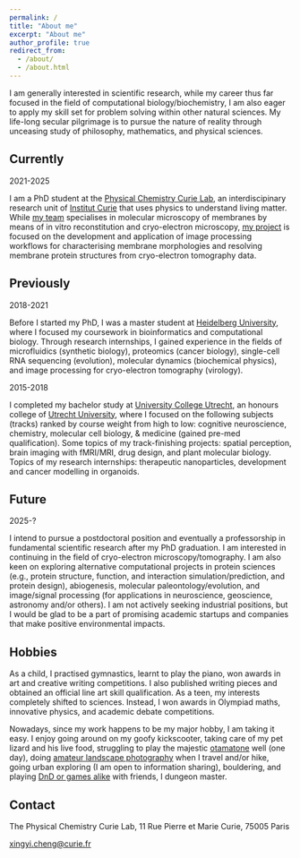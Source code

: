 ```yaml
---
permalink: /
title: "About me"
excerpt: "About me"
author_profile: true
redirect_from: 
  - /about/
  - /about.html
---
```


I am generally interested in scientific research, while my career thus far focused in the field of computational biology/biochemistry, I am also eager to apply my skill set for problem solving within other natural sciences. My life-long secular pilgrimage is to pursue the nature of reality through unceasing study of philosophy, mathematics, and physical sciences.

Currently
------

2021-2025

I am a PhD student at the [Physical Chemistry Curie Lab](https://institut-curie.org/unit/umr168), an interdiscipinary research unit of [Institut Curie](https://curie.fr/) that uses physics to understand living matter. While [my team](https://institut-curie.org/team/levy) specialises in molecular microscopy of membranes by means of in vitro reconstitution and cryo-electron microscopy, [my project](https://docdro.id/9xqujhv) is focused on the development and application of image processing workflows for characterising membrane morphologies and resolving membrane protein structures from cryo-electron tomography data. 

Previously
------

2018-2021

Before I started my PhD, I was a master student at [Heidelberg University](https://www.uni-heidelberg.de/en), where I focused my coursework in bioinformatics and computational biology. Through research internships, I gained experience in the fields of microfluidics (synthetic biology), proteomics (cancer biology), single-cell RNA sequencing (evolution), molecular dynamics (biochemical physics), and image processing for cryo-electron tomography (virology).

2015-2018

I completed my bachelor study at [University College Utrecht](https://www.uu.nl/en/organisation/university-college-utrecht), an honours college of [Utrecht University](https://www.uu.nl/en), where I focused on the following subjects (tracks) ranked by course weight from high to low: cognitive neuroscience, chemistry, molecular cell biology, & medicine (gained pre-med qualification). Some topics of my track-finishing projects: spatial perception, brain imaging with fMRI/MRI, drug design, and plant molecular biology. Topics of my research internships: therapeutic nanoparticles, development and cancer modelling in organoids.

Future
------

2025-?

I intend to pursue a postdoctoral position and eventually a professorship in fundamental scientific research after my PhD graduation. I am interested in continuing in the field of cryo-electron microscopy/tomography. I am also keen on exploring alternative computational projects in protein sciences (e.g., protein structure, function, and interaction simulation/prediction, and protein design), abiogenesis, molecular paleontology/evolution, and image/signal processing (for applications in neuroscience, geoscience, astronomy and/or others). I am not actively seeking industrial positions, but I would be glad to be a part of promising academic startups and companies that make positive environmental impacts.

Hobbies
------

As a child, I practised gymnastics, learnt to play the piano, won awards in art and creative writing competitions. I also published writing pieces and obtained an official line art skill qualification. As a teen, my interests completely shifted to sciences. Instead, I won awards in Olympiad maths, innovative physics, and academic debate competitions. 

Nowadays, since my work happens to be my major hobby, I am taking it easy. I enjoy going around on my goofy kickscooter, taking care of my pet lizard and his live food, struggling to play the majestic [otamatone](https://www.youtube.com/watch?v=_I7nCZVky40) well (one day), doing [amateur landscape photography](https://www.instagram.com/cyansingjikching/?hl=en) when I travel and/or hike, going urban exploring (I am open to information sharing), bouldering, and playing [DnD or games alike](https://en.wikipedia.org/wiki/Dungeons_%26_Dragons) with friends, I dungeon master. 

Contact
------

The Physical Chemistry Curie Lab, 11 Rue Pierre et Marie Curie, 75005 Paris

xingyi.cheng@curie.fr
